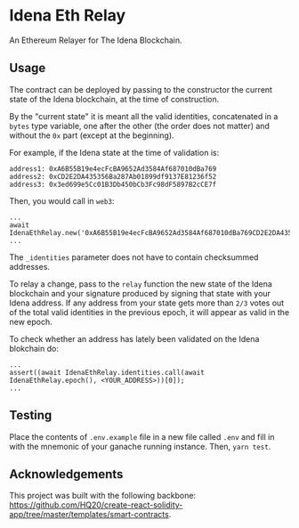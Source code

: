 # Idena Eth Relay

An Ethereum Relayer for The Idena Blockchain.

## Usage

The contract can be deployed by passing to the constructor the current state of the Idena blockchain, at the time of construction.

By the "current state" it is meant all the valid identities, concatenated in a `bytes` type variable, one after the other (the order does not matter) and without the `0x` part (except at the beginning).

For example, if the Idena state at the time of validation is:

```
address1: 0xA6B55B19e4ecFcBA9652Ad3584Af687010dBa769
address2: 0xCD2E2DA435356Ba287Ab01899df9137E81236f52
address3: 0x3ed699e5Cc01B3Db450bCb3Fc98dF5897B2cCE7f
```
Then, you would call in `web3`:
```
...
await IdenaEthRelay.new('0xA6B55B19e4ecFcBA9652Ad3584Af687010dBa769CD2E2DA435356Ba287Ab01899df9137E81236f523ed699e5Cc01B3Db450bCb3Fc98dF5897B2cCE7f');
...
```
The `_identities` parameter does not have to contain checksummed addresses.

To relay a change, pass to the `relay` function the new state of the Idena blockchain and your signature produced by signing that state with your Idena address. If any address from your state gets more than `2/3` votes out of the total valid identities in the previous epoch, it will appear as valid in the new epoch.

To check whether an address has lately been validated on the Idena blokchain do:
```
...
assert((await IdenaEthRelay.identities.call(await IdenaEthRelay.epoch(), <YOUR_ADDRESS>))[0]);
...
```

## Testing

Place the contents of `.env.example` file in a new file called `.env` and fill in with the mnemonic of your ganache running instance.
Then, `yarn test`.

## Acknowledgements

This project was built with the following backbone: https://github.com/HQ20/create-react-solidity-app/tree/master/templates/smart-contracts.
